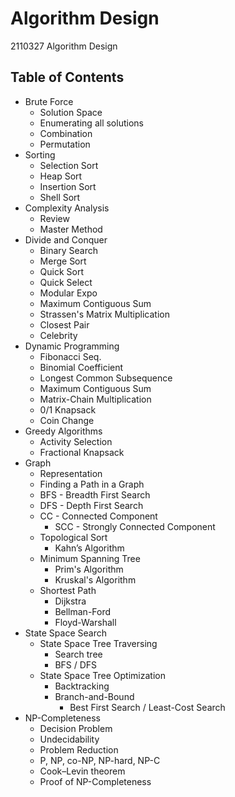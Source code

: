 # Algorithm Design
2110327 Algorithm Design

## Table of Contents
- Brute Force
  - Solution Space
  - Enumerating all solutions
  - Combination
  - Permutation
- Sorting
  - Selection Sort
  - Heap Sort
  - Insertion Sort
  - Shell Sort
- Complexity Analysis
  - Review
  - Master Method
- Divide and Conquer
  - Binary Search
  - Merge Sort
  - Quick Sort
  - Quick Select
  - Modular Expo
  - Maximum Contiguous Sum
  - Strassen's Matrix Multiplication
  - Closest Pair
  - Celebrity
- Dynamic Programming
  - Fibonacci Seq.
  - Binomial Coefficient
  - Longest Common Subsequence
  - Maximum Contiguous Sum
  - Matrix-Chain Multiplication
  - 0/1 Knapsack
  - Coin Change
- Greedy Algorithms
  - Activity Selection
  - Fractional Knapsack
- Graph
  - Representation
  - Finding a Path in a Graph
  - BFS - Breadth First Search
  - DFS - Depth First Search
  - CC - Connected Component
    - SCC - Strongly Connected Component
  - Topological Sort
    - Kahn’s Algorithm
  - Minimum Spanning Tree
    - Prim's Algorithm
    - Kruskal's Algorithm
  - Shortest Path
    - Dijkstra
    - Bellman-Ford
    - Floyd-Warshall
- State Space Search
  - State Space Tree Traversing
    - Search tree
    - BFS / DFS
  - State Space Tree Optimization
    - Backtracking
    - Branch-and-Bound
      - Best First Search / Least-Cost Search
- NP-Completeness
  - Decision Problem
  - Undecidability
  - Problem Reduction
  - P, NP, co-NP, NP-hard, NP-C
  - Cook–Levin theorem
  - Proof of NP-Completeness
